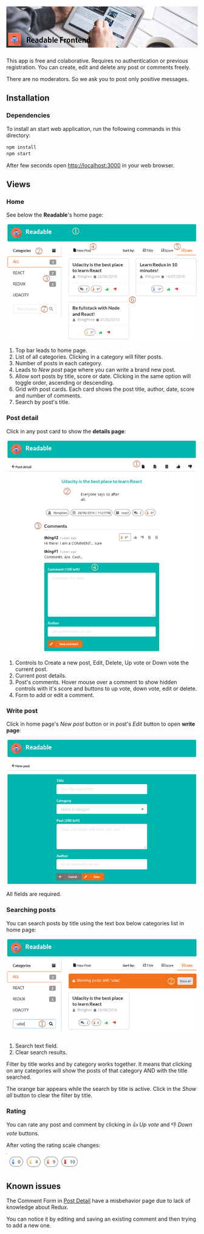 # [![Readable Frontend](public/assets/img/app-cover.png)](https://pixabay.com/pt/homem-leitura-touchscreen-blog-791049/)

This app is free and colaborative. Requires no authentication or previous registration. You can create, edit and delete any post or comments freely.

There are no moderators. So we ask you to post only positive messages.

## Installation

### Dependencies

To install an start web application, run the following commands in this directory:

```sh
npm install
npm start
```

After few seconds open [http://localhost:3000](http://localhost:3000) in your web browser.

## Views

### Home

See below the **Readable**'s home page:

![Home Page](public/assets/img/home-page.png)

1) Top bar leads to home page.
2) List of all categories. Clicking in a category will filter posts.
3) Number of posts in each category.
4) Leads to *New post* page where you can write a brand new post.
5) Allow sort posts by title, score or date. Clicking in the same option will toggle order, ascending or descending.
6) Grid with post cards. Each card shows the post title, author, date, score and number of comments.
7) Search by post's title.

### Post detail

Click in any post card to show the **details page**:

![Post detail](public/assets/img/post-detail.png)

1) Controls to Create a new post, Edit, Delete, Up vote or Down vote the current post.
2) Current post details.
3) Post's comments. Hover mouse over a comment to show hidden controls with it's score and buttons to up vote, down vote, edit or delete.
4) Form to add or edit a comment.

### Write post

Click in home page's *New post* button or in post's *Edit* button to open **write page**:

![Write post](public/assets/img/post-write.png)

All fields are required.

### Searching posts

You can search posts by title using the text box below categories list in home page:

![Searching](public/assets/img/search-posts.png)

1) Search text field.
2) Clear search results.

Filter by title works and by category works together. It means that clicking on any categories will show the posts of that category AND with the title searched.

The orange bar appears while the search by title is active. Click in the *Show all* button to clear the filter by title.

### Rating

You can rate any post and comment by clicking in :thumbsup: *Up vote* and :thumbsdown: *Down vote* buttons.

After voting the rating scale changes:

![Rating scales](public/assets/img/rating-scales.png)

## Known issues

The Comment Form in [Post Detail](#post-detail) have a misbehavior page due to lack of knowledge about Redux.

You can notice it by editing and saving an existing comment and then trying to add a new one.